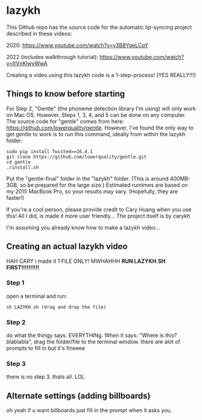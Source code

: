 # lazykh
This Github repo has the source code for the automatic lip-syncing project described in these videos:

2020: https://www.youtube.com/watch?v=y3B8YqeLCpY 

2022 (includes walkthrough tutorial): https://www.youtube.com/watch?v=ItVnKlwyWwA

Creating a video using this lazykh code is a 1-step-process! (YES REALLY!!!) 

## Things to know before starting
For Step 2, "Gentle" (the phoneme detection library I'm using) will only work on Mac OS. However, Steps 1, 3, 4, and 5 can be done on any computer. The source code for "gentle" comes from here: https://github.com/lowerquality/gentle. However, I've found the only way to get gentle to work is to run this command, ideally from within the lazykh folder:
```
sudo pip install Twisted==16.4.1
git clone https://github.com/lowerquality/gentle.git
cd gentle
./install.sh
```

Put the "gentle-final" folder in the "lazykh" folder. (This is around 400MB-3GB, so be prepared for the large size.) Estimated runtimes are based on my 2015 MacBook Pro, so your results may vary. (Hopefully, they are faster!)

If you're a cool person, please provide credit to Cary Huang when you use this! All I did, is made it more user friendly... The project itself is by carykh

I'm assuming you already know how to make a lazykh video...

## Creating an actual lazykh video
HAH CARY i made it 1 FILE ONLY! MWHAHHH
**RUN LAZYKH.SH FIRST!!!!!!!!!!**

### Step 1
open a terminal and run:
```
sh LAZYKH.sh (drag and drop the file)
```

### Step 2
do what the thingy says. EVERYTHINg. When it says: "Where is this? blablabla", drag the folder/file to the terminal window. there are alot of prompts to fill in but it's fineeee

### Step 3
there is no step 3. thats all. LOL


## Alternate settings (adding billboards)
oh yeah if u want billboards just fill in the prompt when it asks you.
